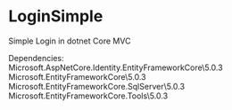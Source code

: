 # LoginSimple
Simple Login in dotnet Core MVC

Dependencies:<br>
Microsoft.AspNetCore.Identity.EntityFrameworkCore\5.0.3<br>
Microsoft.EntityFrameworkCore\5.0.3<br>
Microsoft.EntityFrameworkCore.SqlServer\5.0.3<br>
Microsoft.EntityFrameworkCore.Tools\5.0.3<br>
